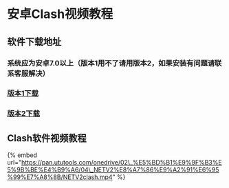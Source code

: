 # 安卓Clash视频教程

## 软件下载地址

### 系统应为安卓7.0以上（版本1用不了请用版本2，如果安装有问题请联系客服解决）

### [版本1下载](https://pan.ututools.com/onedrive/01_%E8%BD%AF%E4%BB%B6/07_%E9%AD%94%E6%B3%95%E4%B8%8A%E7%BD%91/CLASH/app-arm64-v8a-release%20%28v2.3.21%29.apk)

### [版本2下载](https://pan.ututools.com/onedrive/01_%E8%BD%AF%E4%BB%B6/07_%E9%AD%94%E6%B3%95%E4%B8%8A%E7%BD%91/CLASH/app-armeabi-v7a-release%20%28v2.3.21%29.apk)

## Clash软件视频教程

{% embed url="https://pan.ututools.com/onedrive/02\_%E5%BD%B1%E9%9F%B3%E5%9B%BE%E4%B9%A6/04\_NETV2%E8%A7%86%E9%A2%91%E6%95%99%E7%A8%8B/NETV2clash.mp4" %}



